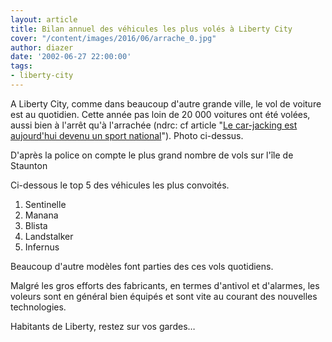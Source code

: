 ```yaml
---
layout: article
title: Bilan annuel des véhicules les plus volés à Liberty City
cover: "/content/images/2016/06/arrache_0.jpg"
author: diazer
date: '2002-06-27 22:00:00'
tags:
- liberty-city
---
```


A Liberty City, comme dans beaucoup d'autre grande ville, le vol de voiture est au quotidien. Cette année pas loin de 20 000 voitures ont été volées, aussi bien à l'arrêt qu'à l'arrachée (ndrc: cf article "[Le car-jacking est aujourd'hui devenu un sport national](/2002/04/30/le-car-jacking-est-aujourdhui-devenu-un-sport-national/)"). Photo ci-dessus.

D'après la police on compte le plus grand nombre de vols sur l'île de Staunton

Ci-dessous le top 5 des véhicules les plus convoités.

1. Sentinelle
2. Manana
3. Blista
4. Landstalker
5. Infernus

Beaucoup d'autre modèles font parties des ces vols quotidiens.

Malgré les gros efforts des fabricants, en termes d'antivol et d'alarmes, les voleurs sont en général bien équipés et sont vite au courant des nouvelles technologies.

Habitants de Liberty, restez sur vos gardes…